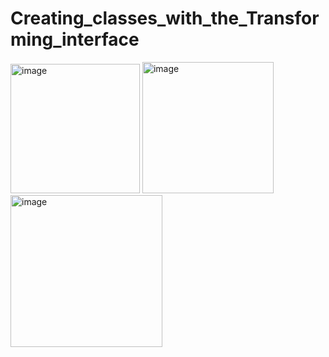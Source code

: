 # Creating_classes_with_the_Transforming_interface

<img width="207" alt="image" src="https://github.com/nech14/Creating_classes_with_the_Transforming_interface/assets/113244483/fac9a1c0-27a3-443a-a8b4-5cf44627c356">

<img width="210" alt="image" src="https://github.com/nech14/Creating_classes_with_the_Transforming_interface/assets/113244483/534ca489-50cb-4cc4-bed2-a9648710accb">

<img width="243" alt="image" src="https://github.com/nech14/Creating_classes_with_the_Transforming_interface/assets/113244483/da5f4790-3300-4648-97b0-ec493b22477f">
